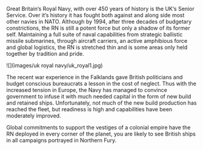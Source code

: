 Great Britain‘s Royal Navy, with over 450 years of history is the UK‘s Senior Service. Over it‘s history it has fought both against and along side most other navies in NATO. Although by 1994, after three decades of budgetary constrictions, the RN is still a potent force but only a shadow of its former self. Maintaining a full suite of naval capabilities from strategic ballistic missile submarines, through aircraft carriers, an active amphibious force and global logistics, the RN is stretched thin and is some areas only held together by tradition and pride.

![](images/uk royal navy/uk_royal1.jpg)

The recent war experience in the Falklands gave British politicians and budget conscious bureaucrats a lesson in the cost of neglect. Thus with the increased tension in Europe, the Navy has managed to convince government to infuse it with much needed capital in the form of new build and retained ships. Unfortunately, not much of the new build production has reached the fleet, but readiness is high and capabilities have been moderately improved.

Global commitments to support the vestiges of a colonial empire have the RN deployed in every corner of the planet, you are likely to see British ships in all campaigns portrayed in Northern Fury.
